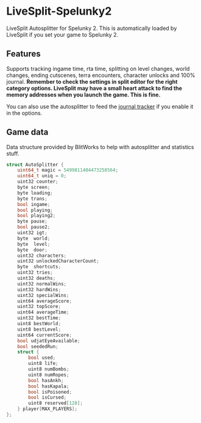 # LiveSplit-Spelunky2
LiveSplit Autosplitter for Spelunky 2. This is automatically loaded by LiveSplit if you set your game to Spelunky 2.

## Features

Supports tracking ingame time, rta time, splitting on level changes, world changes, ending cutscenes, terra encounters, character unlocks and 100% journal. **Remember to check the settings in split editor for the right category options. LiveSplit may have a small heart attack to find the memory addresses when you launch the game. This is fine.**

You can also use the autosplitter to feed the [journal tracker](https://github.com/Dregu/s2tracker) if you enable it in the options.

## Game data

Data structure provided by BlitWorks to help with autosplitter and statistics stuff.

```cpp
struct AutoSplitter {
    uint64_t magic = 5499811404473258564;
    uint64_t uniq = 0;
    uint32 counter;
    byte screen;
    byte loading;
    byte trans;
    bool ingame;
    bool playing;
    bool playing2;
    byte pause;
    bool pause2;
    uint32 igt;
    byte  world;
    byte  level;
    byte  door;
    uint32 characters;
    uint32 unlockedCharacterCount;
    byte  shortcuts;
    uint32 tries;
    uint32 deaths;
    uint32 normalWins;
    uint32 hardWins;
    uint32 specialWins;
    uint64 averageScore;
    uint32 topScore;
    uint64 averageTime;
    uint32 bestTime;
    uint8 bestWorld;
    uint8 bestLevel;
    uint64 currentScore;
    bool udjatEyeAvailable;
    bool seededRun;
    struct {
        bool used;
        uint8 life;
        uint8 numBombs;
        uint8 numRopes;
        bool hasAnkh;
        bool hasKapala;
        bool isPoisoned;
        bool isCursed;
        uint8 reserved[128];
    } player[MAX_PLAYERS];
};
```
